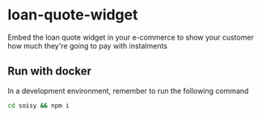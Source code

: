 # loan-quote-widget
Embed the loan quote widget in your e-commerce to show your customer how much they're going to pay with instalments

## Run with docker

In a development environment, remember to run the following command

```sh
cd soisy && npm i
```
